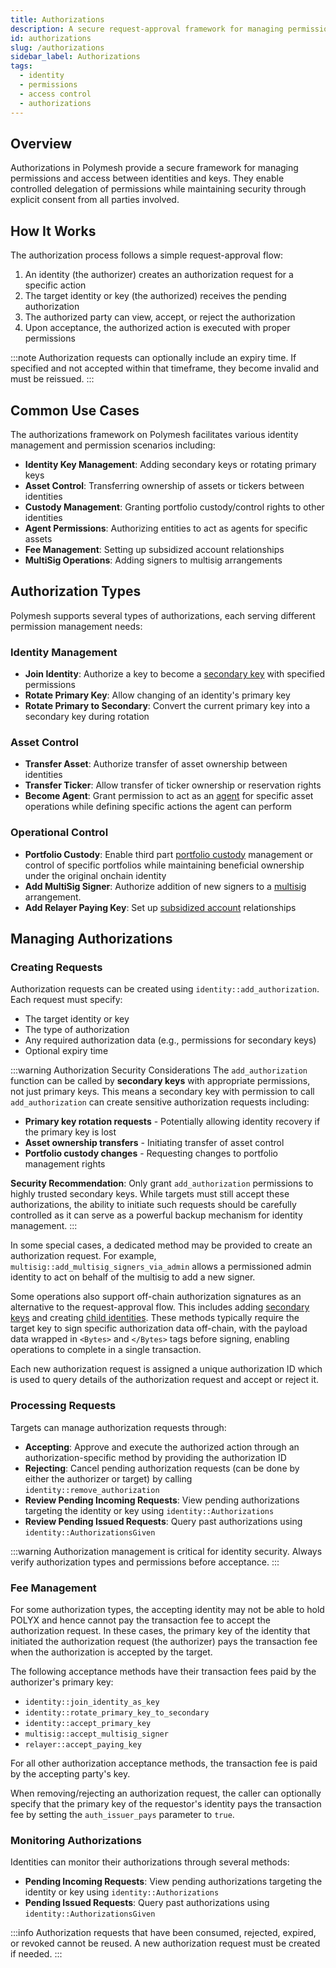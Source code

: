 ```yaml
---
title: Authorizations
description: A secure request-approval framework for managing permissions and delegations between identities and keys
id: authorizations
slug: /authorizations
sidebar_label: Authorizations
tags:
  - identity
  - permissions
  - access control
  - authorizations
---
```


## Overview

Authorizations in Polymesh provide a secure framework for managing permissions and access between identities and keys. They enable controlled delegation of permissions while maintaining security through explicit consent from all parties involved.

## How It Works

The authorization process follows a simple request-approval flow:

1. An identity (the authorizer) creates an authorization request for a specific action
2. The target identity or key (the authorized) receives the pending authorization
3. The authorized party can view, accept, or reject the authorization
4. Upon acceptance, the authorized action is executed with proper permissions

:::note
Authorization requests can optionally include an expiry time. If specified and not accepted within that timeframe, they become invalid and must be reissued.
:::

## Common Use Cases

The authorizations framework on Polymesh facilitates various identity management and permission scenarios including:

- **Identity Key Management**: Adding secondary keys or rotating primary keys
- **Asset Control**: Transferring ownership of assets or tickers between identities
- **Custody Management**: Granting portfolio custody/control rights to other identities
- **Agent Permissions**: Authorizing entities to act as agents for specific assets
- **Fee Management**: Setting up subsidized account relationships
- **MultiSig Operations**: Adding signers to multisig arrangements

## Authorization Types

Polymesh supports several types of authorizations, each serving different permission management needs:

### Identity Management

- **Join Identity**: Authorize a key to become a [secondary key](/identity/advanced/secondary-keys) with specified permissions
- **Rotate Primary Key**: Allow changing of an identity's primary key
- **Rotate Primary to Secondary**: Convert the current primary key into a secondary key during rotation

### Asset Control

- **Transfer Asset**: Authorize transfer of asset ownership between identities
- **Transfer Ticker**: Allow transfer of ticker ownership or reservation rights
- **Become Agent**: Grant permission to act as an [agent](/asset-agents) for specific asset operations while defining specific actions the agent can perform

### Operational Control

- **Portfolio Custody**: Enable third part [portfolio custody](/portfolios/custody) management or control of specific portfolios while maintaining beneficial ownership under the original onchain identity
- **Add MultiSig Signer**: Authorize addition of new signers to a [multisig](/identity/advanced/multisig) arrangement.
- **Add Relayer Paying Key**: Set up [subsidized account](/accounts/subsidized) relationships

## Managing Authorizations

### Creating Requests

Authorization requests can be created using `identity::add_authorization`. Each request must specify:

- The target identity or key
- The type of authorization
- Any required authorization data (e.g., permissions for secondary keys)
- Optional expiry time

:::warning Authorization Security Considerations
The `add_authorization` function can be called by **secondary keys** with appropriate permissions, not just primary keys. This means a secondary key with permission to call `add_authorization` can create sensitive authorization requests including:

- **Primary key rotation requests** - Potentially allowing identity recovery if the primary key is lost
- **Asset ownership transfers** - Initiating transfer of asset control
- **Portfolio custody changes** - Requesting changes to portfolio management rights

**Security Recommendation**: Only grant `add_authorization` permissions to highly trusted secondary keys. While targets must still accept these authorizations, the ability to initiate such requests should be carefully controlled as it can serve as a powerful backup mechanism for identity management.
:::

In some special cases, a dedicated method may be provided to create an authorization request. For example, `multisig::add_multisig_signers_via_admin` allows a permissioned admin identity to act on behalf of the multisig to add a new signer.

Some operations also support off-chain authorization signatures as an alternative to the request-approval flow. This includes adding [secondary keys](/identity/advanced/secondary-keys/#2-off-chain-authorization) and creating [child identities](/identity/advanced/child#child-identity-creation-from-unlinked-keys). These methods typically require the target key to sign specific authorization data off-chain, with the payload data wrapped in `<Bytes>` and `</Bytes>` tags before signing, enabling operations to complete in a single transaction.

Each new authorization request is assigned a unique authorization ID which is used to query details of the authorization request and accept or reject it.

### Processing Requests

Targets can manage authorization requests through:

- **Accepting**: Approve and execute the authorized action through an authorization-specific method by providing the authorization ID
- **Rejecting**: Cancel pending authorization requests (can be done by either the authorizer or target) by calling `identity::remove_authorization`
- **Review Pending Incoming Requests**: View pending authorizations targeting the identity or key using `identity::Authorizations`
- **Review Pending Issued Requests**: Query past authorizations using `identity::AuthorizationsGiven`

:::warning
Authorization management is critical for identity security. Always verify authorization types and permissions before acceptance.
:::

### Fee Management

For some authorization types, the accepting identity may not be able to hold POLYX and hence cannot pay the transaction fee to accept the authorization request. In these cases, the primary key of the identity that initiated the authorization request (the authorizer) pays the transaction fee when the authorization is accepted by the target.

The following acceptance methods have their transaction fees paid by the authorizer's primary key:

- `identity::join_identity_as_key`
- `identity::rotate_primary_key_to_secondary`
- `identity::accept_primary_key`
- `multisig::accept_multisig_signer`
- `relayer::accept_paying_key`

For all other authorization acceptance methods, the transaction fee is paid by the accepting party's key.

When removing/rejecting an authorization request, the caller can optionally specify that the primary key of the requestor's identity pays the transaction fee by setting the `auth_issuer_pays` parameter to `true`.

### Monitoring Authorizations

Identities can monitor their authorizations through several methods:

- **Pending Incoming Requests**: View pending authorizations targeting the identity or key using `identity::Authorizations`
- **Pending Issued Requests**: Query past authorizations using `identity::AuthorizationsGiven`

:::info
Authorization requests that have been consumed, rejected, expired, or revoked cannot be reused. A new authorization request must be created if needed.
:::
